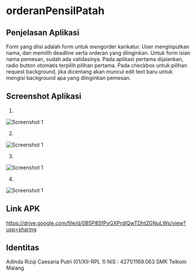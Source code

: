 # orderanPensilPatah

## Penjelasan Aplikasi
Form yang diisi adalah form untuk mengorder karikatur. User menginputkan nama, dan memilih deadline serta orderan yang diinginkan. Untuk form isian nama pemesan, sudah ada validasinya. Pada aplikasi pertama dijalankan, radio button otomatis terpilih pilihan pertama. Pada checkbox untuk pilihan request background, jika dicentang akan muncul edit text baru untuk mengisi background apa yang diinginkan pemesan.

## Screenshot Aplikasi
1.
![Screenshot 1](https://https://github.com/adindarizqicp/orderanPensilPatah/screenshots/1.png)

2.
![Screenshot 1](https://https://github.com/adindarizqicp/orderanPensilPatah/screenshots/2.png)

3.
![Screenshot 1](https://https://github.com/adindarizqicp/orderanPensilPatah/screenshots/3.png)

4.
![Screenshot 1](https://https://github.com/adindarizqicp/orderanPensilPatah/screenshots/4.png)

## Link APK
https://drive.google.com/file/d/0B5P8SfPyGXPrdlQwTDhtZGNuLWs/view?usp=sharing

## Identitas
Adinda Rizqi Caesaria Putri (01/XII-RPL 1)
NIS : 4271/1169.063
SMK Telkom Malang
